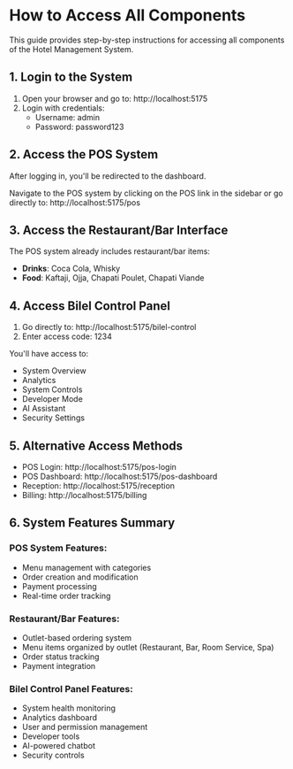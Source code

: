 # How to Access All Components

This guide provides step-by-step instructions for accessing all components of the Hotel Management System.

## 1. Login to the System

1. Open your browser and go to: http://localhost:5175
2. Login with credentials:
   - Username: admin
   - Password: password123

## 2. Access the POS System

After logging in, you'll be redirected to the dashboard.

Navigate to the POS system by clicking on the POS link in the sidebar or go directly to:
http://localhost:5175/pos

## 3. Access the Restaurant/Bar Interface

The POS system already includes restaurant/bar items:

- **Drinks**: Coca Cola, Whisky
- **Food**: Kaftaji, Ojja, Chapati Poulet, Chapati Viande

## 4. Access Bilel Control Panel

1. Go directly to: http://localhost:5175/bilel-control
2. Enter access code: 1234

You'll have access to:
- System Overview
- Analytics
- System Controls
- Developer Mode
- AI Assistant
- Security Settings

## 5. Alternative Access Methods

- POS Login: http://localhost:5175/pos-login
- POS Dashboard: http://localhost:5175/pos-dashboard
- Reception: http://localhost:5175/reception
- Billing: http://localhost:5175/billing

## 6. System Features Summary

### POS System Features:
- Menu management with categories
- Order creation and modification
- Payment processing
- Real-time order tracking

### Restaurant/Bar Features:
- Outlet-based ordering system
- Menu items organized by outlet (Restaurant, Bar, Room Service, Spa)
- Order status tracking
- Payment integration

### Bilel Control Panel Features:
- System health monitoring
- Analytics dashboard
- User and permission management
- Developer tools
- AI-powered chatbot
- Security controls